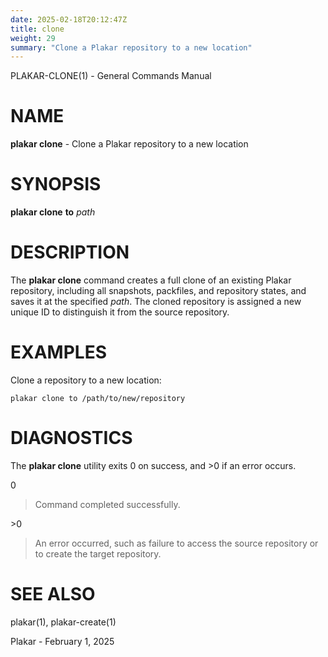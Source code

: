 ```yaml
---
date: 2025-02-18T20:12:47Z
title: clone
weight: 29
summary: "Clone a Plakar repository to a new location"
---
```

PLAKAR-CLONE(1) - General Commands Manual

# NAME

**plakar clone** - Clone a Plakar repository to a new location

# SYNOPSIS

**plakar clone**
**to**
*path*

# DESCRIPTION

The
**plakar clone**
command creates a full clone of an existing Plakar repository,
including all snapshots, packfiles, and repository states, and saves
it at the specified
*path*.
The cloned repository is assigned a new unique ID to distinguish it
from the source repository.

# EXAMPLES

Clone a repository to a new location:

	plakar clone to /path/to/new/repository

# DIAGNOSTICS

The **plakar clone** utility exits&#160;0 on success, and&#160;&gt;0 if an error occurs.

0

> Command completed successfully.

&gt;0

> An error occurred, such as failure to access the source repository or
> to create the target repository.

# SEE ALSO

plakar(1),
plakar-create(1)

Plakar - February 1, 2025
